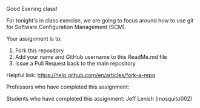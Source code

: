 Good Evening class!

For tonight's in class exercise, we are going to focus around how to use git for Software Configuration Management (SCM).

Your assignment is to:

1. Fork this repository
2. Add your name and GitHub username to this ReadMe.md file
3. Issue a Pull Request back to the main repository

Helpful link: https://help.github.com/en/articles/fork-a-repo

Professors who have completed this assignment:

Students who have completed this assignment: Jeff Lenish (mosquito002)
